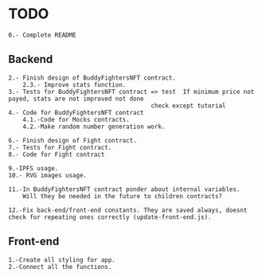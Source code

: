 # TODO

    0.- Complete README

## Backend

    2.- Finish design of BuddyFightersNFT contract.
        2.3.- Improve stats function.
    3.- Tests for BuddyFightersNFT contract => test  If minimum price not payed, stats are not improved not done
                                            check except tutorial
    4.- Code for BuddyFightersNFT contract
        4.1.-Code for Mocks contracts.
        4.2.-Make random number generation work.

    6.- Finish design of Fight contract.
    7.- Tests for Fight contract.
    8.- Code for Fight contract

    9.-IPFS usage.
    10.- RVG images usage.

    11.-In BuddyFightersNFT contract ponder about internal variables.
        Will they be needed in the future to children contracts?

    12.-Fix back-end/front-end constants. They are saved always, doesnt check for repeating ones correctly (update-front-end.js).

## Front-end

    1.-Create all styling for app.
    2.-Connect all the functions.
